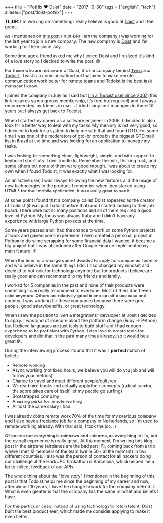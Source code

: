 +++
title = "PotHix ❤ Doist"
date = "2017-10-30"
tags = ["english", "tech"]
aliases=["post/doist-pothix"]
+++

**TL;DR:** I'm working on something I really believe is good
at [Doist](https://doist.com) and I feel great.

As I mentioned on [this post](/post/7-anos-de-locaweb-e-a-saida/) (in pt-BR) I
left the company I was working for the last year to join a new company. The new
company is [Doist](https://doist.com) and I'm working for them since July.

Some time ago a friend asked me why I joined Doist and I realized it's kind of a
love story so I decided to write the post. 😄

For those who are not aware of Doist, it's the company
behind [Twist](https://twistapp.com)
and [Todoist](https://todoist.com). Twist is a communication tool that
aims to make remote communication work better for remote teams and
Todoist is the best task manager I know.

I joined the company in July as I said
but
[I'm a Todoist user since 2007](https://br.groups.yahoo.com/neo/groups/gtdbr/conversations/messages/4354) (this
link requires yahoo groups membership, it's free but required) and I always
recommended my friends to use it. I tried many task managers in these 10 years
but I always get back to Todoist.

When I started my career as a software engineer in 2006, I decided to also look
for a better way to deal with my tasks. My memory is not very good, so I decided
to look for a system to help me with that and found GTD. For some time I was one
of the moderators of gtd-br, probably the biggest GTD mail list in Brazil at the
time and was looking for an application to manage my tasks.

I was looking for something clean, lightweight, simple, and with support to
keyboard shortcuts. Tried Toodledo, Remember the milk, thinking rock, and some
others but none of them were good enough. I was about to create my own when I
found Todoist, it was exactly what I was looking for.

As an active user, I was always following the new features and the usage of new
technologies in the product. I remember when they started using HTML5 for their
mobile application, it was really great to see it.

At some point I found that a company called Doist appeared as the creator of
Todoist (it was just Todoist before that) and I started looking to their job
board. There were not so many positions and all of them required a good level of
Python. My focus was always Ruby and I didn't have any experience with large
Python projects at the time.

Some years passed and I had the chance to work on some Python projects at work
and gained some experience. I even created a personal project in Python to do
some scrapping for some financial data I wanted, it became a big project but it
was abandoned after Google Finance implemented my main feature. :P

When the time for a change came I decided to apply for companies I admire and
who believe in the same things I do. I also changed my mindset and decided to
not look for technology anymore but for products I believe are really good and
can recommend to my friends and family.

I worked for 5 companies in the past and none of their products were something I
can really recommend to everyone. Most of them don't even exist anymore. Others
are relatively good in one specific use case and country. I was working for
these companies because there were great people, good salary/benefits, or great
technology.

When I saw the position to "API & Integrations" developer at Doist I decided to
apply. I was kind of insecure about the platform change (Ruby -> Python) but I
believe languages are just tools to build stuff and I had enough experience to
be proficient with Python. I also love to create tools for developers and did
that in the past many times already, so it would be a great fit.

During the interviewing process I found that it was a **perfect** match of beliefs:

+ Remote working
+ Async working (not fixed hours, we believe you will do you job and will follow
  your metrics)
+ Chance to travel and meet different people/cultures
+ We read nice books and actually apply their concepts (radical candor, the
  score takes care of itself, let my people go surfing)
+ Bootstrapped company
+ Amazing perks for remote working
+ Almost the same salary I had

I was already doing remote work 70% of the time for my previous company and I
also have a freelance job for a company in Netherlands, so I'm used to remote
working already. With that said, I took the job. :)

Of course not everything is rainbows and unicorns, as everything in life, but
the overall experience is really great. At this moment, I'm writing this blog
post in the airplane (airplanes are the bad part :P), coming back from a trip
where I met 12 members of the team (we're 50+ at the moment) in two different
countries. I also was the person of contact for all hackers doing our challenge
at the HackUPC hackathon in Barcelona, which helped me a lot to collect feedback
of our APIs.

The whole thing about the "love story" I mentioned in the beginning of this
post is that Todoist helps me since the beginning of my career and now, after
almost 10 years, I have the change to work for the company behind it. What is
even greater is that the company has the same mindset and beliefs I have.

For this particular case, instead of using technology to retain talent, Doist
built the best product ever, which made me consider applying to make it even
better.
